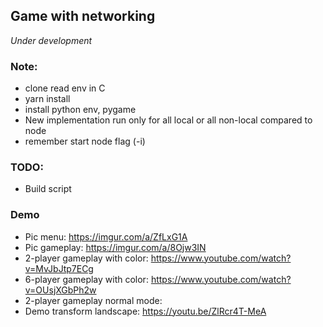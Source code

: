 ## Game with networking

_Under development_

### Note:

* clone read env in C
* yarn install
* install python env, pygame
* New implementation run only for all local or all non-local compared to node
* remember start node flag (-i)

### TODO:

* Build script

### Demo

* Pic menu: https://imgur.com/a/ZfLxG1A
* Pic gameplay: https://imgur.com/a/8Ojw3IN
* 2-player gameplay with color: https://www.youtube.com/watch?v=MvJbJtp7ECg
* 6-player gameplay with color: https://www.youtube.com/watch?v=OUsjXGbPh2w
* 2-player gameplay normal mode:
* Demo transform landscape: https://youtu.be/ZlRcr4T-MeA
